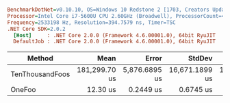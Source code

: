 ``` ini

BenchmarkDotNet=v0.10.10, OS=Windows 10 Redstone 2 [1703, Creators Update] (10.0.15063.674)
Processor=Intel Core i7-5600U CPU 2.60GHz (Broadwell), ProcessorCount=4
Frequency=2533198 Hz, Resolution=394.7579 ns, Timer=TSC
.NET Core SDK=2.0.2
  [Host]     : .NET Core 2.0.0 (Framework 4.6.00001.0), 64bit RyuJIT
  DefaultJob : .NET Core 2.0.0 (Framework 4.6.00001.0), 64bit RyuJIT


```
|          Method |          Mean |         Error |         StdDev |        Median |      Gen 0 |     Gen 1 |     Gen 2 |   Allocated |
|---------------- |--------------:|--------------:|---------------:|--------------:|-----------:|----------:|----------:|------------:|
| TenThousandFoos | 181,299.70 us | 5,876.6895 us | 16,671.1899 us | 179,794.07 us | 26151.8750 | 3382.5000 | 1489.3750 | 65572.63 KB |
|          OneFoo |      12.30 us |     0.2449 us |      0.6745 us |      12.08 us |     3.0518 |         - |         - |     6.57 KB |
